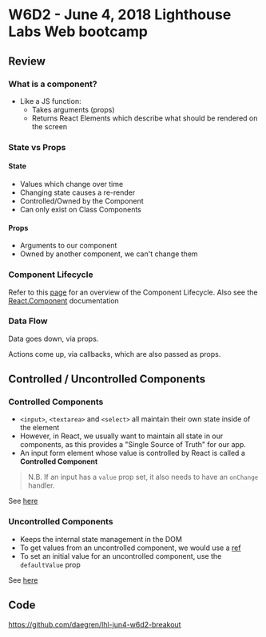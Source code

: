 # W6D2 - June 4, 2018 Lighthouse Labs Web bootcamp

## Review

### What is a component?

- Like a JS function:
  - Takes arguments (props)
  - Returns React Elements which describe what should be rendered on the screen

### State vs Props

#### State

- Values which change over time
- Changing state causes a re-render
- Controlled/Owned by the Component
- Can only exist on Class Components

#### Props

- Arguments to our component
- Owned by another component, we can't change them

### Component Lifecycle

Refer to this [page](http://projects.wojtekmaj.pl/react-lifecycle-methods-diagram/) for an overview of the Component Lifecycle. Also see the [React.Component](https://reactjs.org/docs/react-component.html#the-component-lifecycle) documentation

### Data Flow

Data goes down, via props.

Actions come up, via callbacks, which are also passed as props.

## Controlled / Uncontrolled Components

### Controlled Components

- `<input>`, `<textarea>` and `<select>` all maintain their own state inside of the element
- However, in React, we usually want to maintain all state in our components, as this provides a "Single Source of Truth" for our app.
- An input form element whose value is controlled by React is called a **Controlled Component**

> N.B. If an input has a `value` prop set, it also needs to have an `onChange` handler.

See [here](https://reactjs.org/docs/forms.html)

### Uncontrolled Components

- Keeps the internal state management in the DOM
- To get values from an uncontrolled component, we would use a [ref](https://reactjs.org/docs/refs-and-the-dom.html)
- To set an initial value for an uncontrolled component, use the `defaultValue` prop

See [here](https://reactjs.org/docs/uncontrolled-components.html)

## Code

https://github.com/daegren/lhl-jun4-w6d2-breakout
